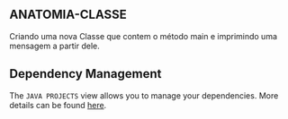## ANATOMIA-CLASSE
Criando uma nova Classe que contem o método main e imprimindo uma mensagem a partir dele.

## Dependency Management

The `JAVA PROJECTS` view allows you to manage your dependencies. More details can be found [here](https://github.com/microsoft/vscode-java-dependency#manage-dependencies).
